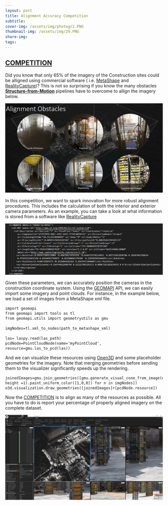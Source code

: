 ```yaml
---
layout: post
title: Alignment Accuracy Competition
subtitle: 
cover-img: /assets/img/photogr2.PNG
thumbnail-img: /assets/img/29.PNG
share-img: 
tags:
---
```


## [COMPETITION](https://paperswithcode.com/datasets)

Did you know that only 65% of the imagery of the Construction sites could be alligned using commercial software ( i.e. [MetaShape](https://www.agisoft.com/) and [RealityCapture](https://www.capturingreality.com/))? This is not so surprising if you know the many obstacles [**Structure-from-Motion**](https://en.wikipedia.org/wiki/Structure_from_motion) pipelines have to overcome to allign the imagery below.

![37.PNG](../assets/img/37.PNG)

In this competition, we want to spark innovation for more robust alignment procedures. This includes the calculation of both the interior and exterior camera parameters. As an example, you can take a look at what information is stored from a software like [RealityCapture](https://www.capturingreality.com/)

![38.PNG](../assets/img/38.PNG)

Given these parameters, we can accurately position the cameras in the construction coordinate system. Using the [GEOMAPI](https://https://geomatics.pages.gitlab.kuleuven.be/research-projects/geomapi/) API, we can easily import some imagery and point clouds. For instance, in the example below, we load a set of images from a MetaShape xml file.

```
import geomapi
from geomapi import tools as tl
from geomapi.utils import geometryutils as gmu

imgNodes=tl.xml_to_nodes(path_to_metashape_xml)

las= laspy.read(las_path)
pcdNode=PointCloudNode(name='myPointCloud', resource=gmu.las_to_pcd(las))
```

And we can visualize these resources using [Open3D](http://www.open3d.org/) and some placeholder geometries for the imagery. Note that merging geometries before sending them to the visualizer significantly speeds up the rendering.

```
joinedImages=gmu.join_geometries([gmu.generate_visual_cone_from_image(n.cartesianTransform, height =1).paint_uniform_color([1,0,0]) for n in imgNodes])
o3d.visualization.draw_geometries([joinedImages]+[pcdNode.resource])
```

Now the [COMPETITION](https://paperswithcode.com/datasets) is to align as many of the resources as possible. All you have to do is report your percentage of properly aligned imagery on the complete dataset.

![2.PNG](../assets/img/2.PNG)


